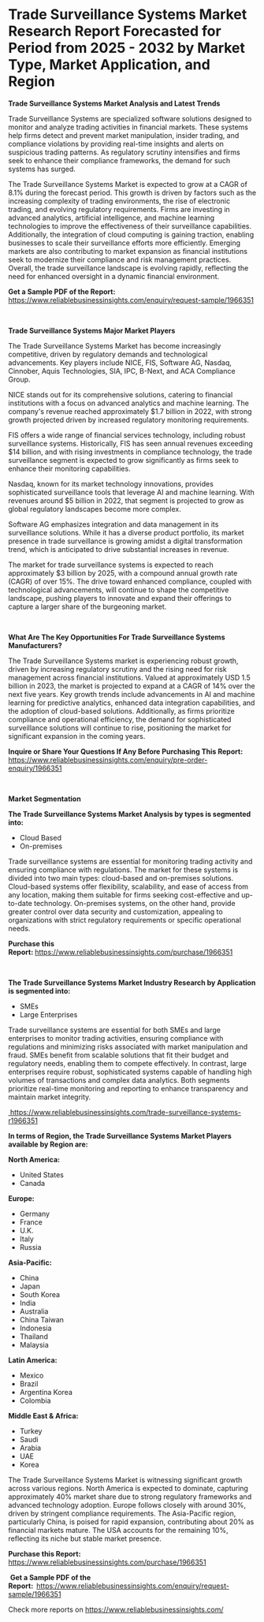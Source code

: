 <p><h1>Trade Surveillance Systems Market Research Report Forecasted for Period from 2025 -  2032 by Market Type, Market Application, and Region</h1></p><p><strong>Trade Surveillance Systems Market Analysis and Latest Trends</strong></p>
<p><p>Trade Surveillance Systems are specialized software solutions designed to monitor and analyze trading activities in financial markets. These systems help firms detect and prevent market manipulation, insider trading, and compliance violations by providing real-time insights and alerts on suspicious trading patterns. As regulatory scrutiny intensifies and firms seek to enhance their compliance frameworks, the demand for such systems has surged.</p><p>The Trade Surveillance Systems Market is expected to grow at a CAGR of 8.1% during the forecast period. This growth is driven by factors such as the increasing complexity of trading environments, the rise of electronic trading, and evolving regulatory requirements. Firms are investing in advanced analytics, artificial intelligence, and machine learning technologies to improve the effectiveness of their surveillance capabilities. Additionally, the integration of cloud computing is gaining traction, enabling businesses to scale their surveillance efforts more efficiently. Emerging markets are also contributing to market expansion as financial institutions seek to modernize their compliance and risk management practices. Overall, the trade surveillance landscape is evolving rapidly, reflecting the need for enhanced oversight in a dynamic financial environment.</p></p>
<p><strong>Get a Sample PDF of the Report:&nbsp;</strong> <a href="https://www.reliablebusinessinsights.com/enquiry/request-sample/1966351?utm_campaign=2761&utm_medium=2&utm_source=Github&utm_content=ia&utm_term=08042025&utm_id=trade-surveillance-systems">https://www.reliablebusinessinsights.com/enquiry/request-sample/1966351</a></p>
<p>&nbsp;</p>
<p><strong>Trade Surveillance Systems Major Market Players</strong></p>
<p><p>The Trade Surveillance Systems Market has become increasingly competitive, driven by regulatory demands and technological advancements. Key players include NICE, FIS, Software AG, Nasdaq, Cinnober, Aquis Technologies, SIA, IPC, B-Next, and ACA Compliance Group.</p><p>NICE stands out for its comprehensive solutions, catering to financial institutions with a focus on advanced analytics and machine learning. The company's revenue reached approximately $1.7 billion in 2022, with strong growth projected driven by increased regulatory monitoring requirements.</p><p>FIS offers a wide range of financial services technology, including robust surveillance systems. Historically, FIS has seen annual revenues exceeding $14 billion, and with rising investments in compliance technology, the trade surveillance segment is expected to grow significantly as firms seek to enhance their monitoring capabilities.</p><p>Nasdaq, known for its market technology innovations, provides sophisticated surveillance tools that leverage AI and machine learning. With revenues around $5 billion in 2022, that segment is projected to grow as global regulatory landscapes become more complex.</p><p>Software AG emphasizes integration and data management in its surveillance solutions. While it has a diverse product portfolio, its market presence in trade surveillance is growing amidst a digital transformation trend, which is anticipated to drive substantial increases in revenue.</p><p>The market for trade surveillance systems is expected to reach approximately $3 billion by 2025, with a compound annual growth rate (CAGR) of over 15%. The drive toward enhanced compliance, coupled with technological advancements, will continue to shape the competitive landscape, pushing players to innovate and expand their offerings to capture a larger share of the burgeoning market.</p></p>
<p>&nbsp;</p>
<p><strong>What Are The Key Opportunities For Trade Surveillance Systems Manufacturers?</strong></p>
<p><p>The Trade Surveillance Systems market is experiencing robust growth, driven by increasing regulatory scrutiny and the rising need for risk management across financial institutions. Valued at approximately USD 1.5 billion in 2023, the market is projected to expand at a CAGR of 14% over the next five years. Key growth trends include advancements in AI and machine learning for predictive analytics, enhanced data integration capabilities, and the adoption of cloud-based solutions. Additionally, as firms prioritize compliance and operational efficiency, the demand for sophisticated surveillance solutions will continue to rise, positioning the market for significant expansion in the coming years.</p></p>
<p><strong>Inquire or Share Your Questions If Any Before Purchasing This Report:</strong> <a href="https://www.reliablebusinessinsights.com/enquiry/pre-order-enquiry/1966351?utm_campaign=2761&utm_medium=2&utm_source=Github&utm_content=ia&utm_term=08042025&utm_id=trade-surveillance-systems">https://www.reliablebusinessinsights.com/enquiry/pre-order-enquiry/1966351</a></p>
<p>&nbsp;</p>
<p><strong>Market Segmentation</strong></p>
<p><strong>The Trade Surveillance Systems Market Analysis by types is segmented into:</strong></p>
<p><ul><li>Cloud Based</li><li>On-premises</li></ul></p>
<p><p>Trade surveillance systems are essential for monitoring trading activity and ensuring compliance with regulations. The market for these systems is divided into two main types: cloud-based and on-premises solutions. Cloud-based systems offer flexibility, scalability, and ease of access from any location, making them suitable for firms seeking cost-effective and up-to-date technology. On-premises systems, on the other hand, provide greater control over data security and customization, appealing to organizations with strict regulatory requirements or specific operational needs.</p></p>
<p><strong>Purchase this Report:&nbsp;</strong><a href="https://www.reliablebusinessinsights.com/purchase/1966351?utm_campaign=2761&utm_medium=2&utm_source=Github&utm_content=ia&utm_term=08042025&utm_id=trade-surveillance-systems">https://www.reliablebusinessinsights.com/purchase/1966351</a></p>
<p>&nbsp;</p>
<p><strong>The Trade Surveillance Systems Market Industry Research by Application is segmented into:</strong></p>
<p><ul><li>SMEs</li><li>Large Enterprises</li></ul></p>
<p><p>Trade surveillance systems are essential for both SMEs and large enterprises to monitor trading activities, ensuring compliance with regulations and minimizing risks associated with market manipulation and fraud. SMEs benefit from scalable solutions that fit their budget and regulatory needs, enabling them to compete effectively. In contrast, large enterprises require robust, sophisticated systems capable of handling high volumes of transactions and complex data analytics. Both segments prioritize real-time monitoring and reporting to enhance transparency and maintain market integrity.</p></p>
<p><a href="https://www.reliablebusinessinsights.com/trade-surveillance-systems-r1966351?utm_campaign=2761&utm_medium=2&utm_source=Github&utm_content=ia&utm_term=08042025&utm_id=trade-surveillance-systems">&nbsp;https://www.reliablebusinessinsights.com/trade-surveillance-systems-r1966351</a></p>
<p><strong>In terms of Region, the Trade Surveillance Systems Market Players available by Region are:</strong></p>
<p>
    <p> <strong> North America: </strong>
        <ul>
            <li>United States</li>
            <li>Canada</li>
        </ul>
        </p> 
    <p> <strong> Europe: </strong>
        <ul>
            <li>Germany</li>
            <li>France</li>
            <li>U.K.</li>
            <li>Italy</li>
            <li>Russia</li>
        </ul>
        </p> 
    <p> <strong> Asia-Pacific: </strong>
        <ul>
            <li>China</li>
            <li>Japan</li>
            <li>South Korea</li>
            <li>India</li>
            <li>Australia</li>
            <li>China Taiwan</li>
            <li>Indonesia</li>
            <li>Thailand</li>
            <li>Malaysia</li>
        </ul>
        </p> 
    <p> <strong> Latin America: </strong>
        <ul>
            <li>Mexico</li>
            <li>Brazil</li>
            <li>Argentina Korea</li>
            <li>Colombia</li>
        </ul>
        </p> 
    <p> <strong> Middle East & Africa: </strong>
        <ul>
            <li>Turkey</li>
            <li>Saudi</li>
            <li>Arabia</li>
            <li>UAE</li>
            <li>Korea</li>
        </ul>
    </p>
    </p>
<p><p>The Trade Surveillance Systems Market is witnessing significant growth across various regions. North America is expected to dominate, capturing approximately 40% market share due to strong regulatory frameworks and advanced technology adoption. Europe follows closely with around 30%, driven by stringent compliance requirements. The Asia-Pacific region, particularly China, is poised for rapid expansion, contributing about 20% as financial markets mature. The USA accounts for the remaining 10%, reflecting its niche but stable market presence.</p></p>
<p><strong>Purchase this Report: </strong><a href="https://www.reliablebusinessinsights.com/purchase/1966351?utm_campaign=2761&utm_medium=2&utm_source=Github&utm_content=ia&utm_term=08042025&utm_id=trade-surveillance-systems">https://www.reliablebusinessinsights.com/purchase/1966351</a></p>
<p>&nbsp;<strong>Get a Sample PDF of the Report:&nbsp;&nbsp;</strong><a href="https://www.reliablebusinessinsights.com/enquiry/request-sample/1966351?utm_campaign=2761&utm_medium=2&utm_source=Github&utm_content=ia&utm_term=08042025&utm_id=trade-surveillance-systems">https://www.reliablebusinessinsights.com/enquiry/request-sample/1966351</a></p>
<p><strong></strong></p>
<p>Check more reports on <a href="https://www.reliablebusinessinsights.com/?utm_campaign=2761&utm_medium=2&utm_source=Github&utm_content=ia&utm_term=08042025&utm_id=trade-surveillance-systems">https://www.reliablebusinessinsights.com/</a></p>